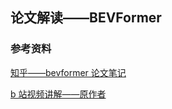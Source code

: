 
## 论文解读——BEVFormer


### 参考资料

[知乎——bevformer 论文笔记](https://zhuanlan.zhihu.com/p/532490271)

[b 站视频讲解——原作者](https://apposcmf8kb5033.pc.xiaoe-tech.com/live_pc/l_62a2b971e4b01c509abc27f2)
